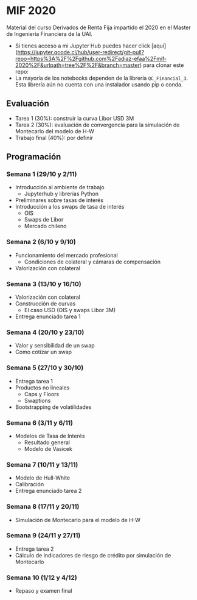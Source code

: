 # MIF 2020
Material del curso Derivados de Renta Fija impartido el 2020 en el Master de Ingeniería Financiera de la UAI.

- Si tienes acceso a mi Jupyter Hub puedes hacer click [aquí] (https://jupyter.qcode.cl/hub/user-redirect/git-pull?repo=https%3A%2F%2Fgithub.com%2Fadiaz-efaa%2Fmif-2020%2F&urlpath=tree%2F%2F&branch=master) para clonar este repo:
- La mayoría de los notebooks dependen de la librería `QC_Financial_3`. Esta librería aún no cuenta con una instalador usando pip o conda.

## Evaluación

- Tarea 1 (30%): construir la curva Libor USD 3M
- Tarea 2 (30%): evaluación de convergencia para la simulación de Montecarlo del modelo de H-W
- Trabajo final (40%): por definir

## Programación

### Semana 1 (29/10 y 2/11)

- Introducción al ambiente de trabajo
  - Jupyterhub y librerías Python
- Preliminares sobre tasas de interés
- Introducción a los swaps de tasa de interés
  - OIS
  - Swaps de Libor
  - Mercado chileno

### Semana 2 (6/10 y 9/10)

- Funcionamiento del mercado profesional
  - Condiciones de colateral y cámaras de compensación
-  Valorización con colateral

### Semana 3 (13/10 y 16/10)

- Valorización con colateral
- Construcción de curvas
  - El caso USD (OIS y swaps Libor 3M)
- Entrega enunciado tarea 1

### Semana 4 (20/10 y 23/10)

- Valor y sensibilidad de un swap
- Como cotizar un swap

### Semana 5 (27/10 y 30/10)

- Entrega tarea 1
- Productos no lineales
  - Caps y Floors
  - Swaptions
- Bootstrapping de volatilidades

### Semana 6 (3/11 y 6/11)

- Modelos de Tasa de Interés
  - Resultado general
  - Modelo de Vasicek

### Semana 7 (10/11 y 13/11)

- Modelo de Hull-White
- Calibración
- Entrega enunciado tarea 2

### Semana 8 (17/11 y 20/11)

- Simulación de Montecarlo para el modelo de H-W

### Semana 9 (24/11 y 27/11)

- Entrega tarea 2
- Cálculo de indicadores de riesgo de crédito por simulación de Montecarlo

### Semana 10 (1/12 y 4/12)

- Repaso y examen final
